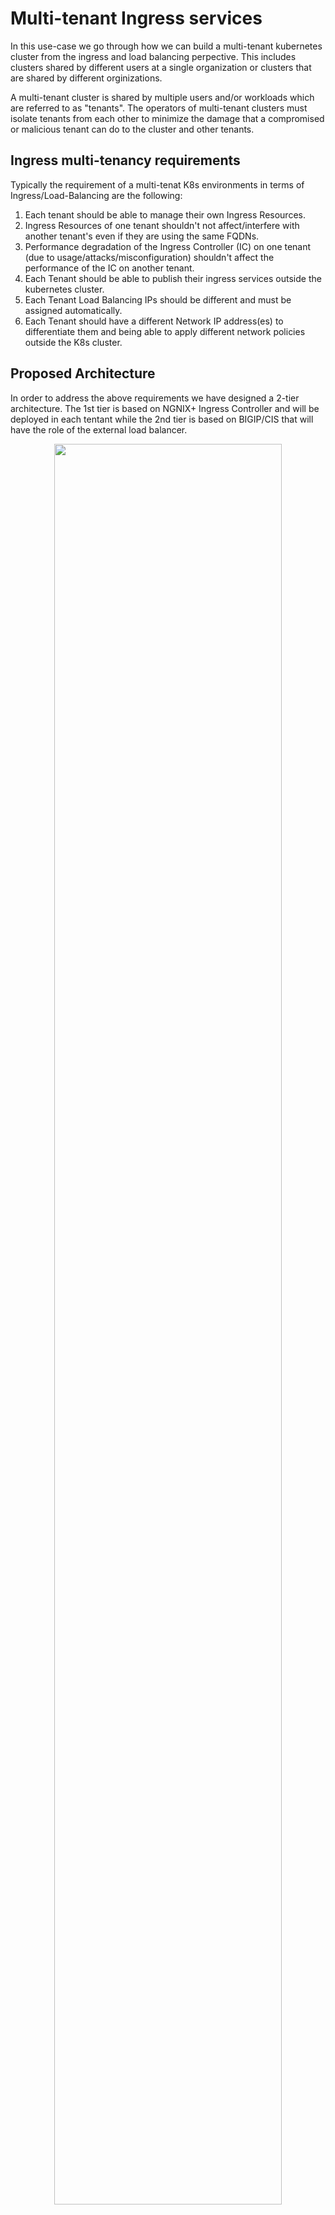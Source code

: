 # Multi-tenant Ingress services

In this use-case we go through how we can build a multi-tenant kubernetes cluster from the ingress and load balancing perpective. This includes clusters shared by different users at a single organization or clusters that are shared by different orginizations.

A multi-tenant cluster is shared by multiple users and/or workloads which are referred to as "tenants". The operators of multi-tenant clusters must isolate tenants from each other to minimize the damage that a compromised or malicious tenant can do to the cluster and other tenants.

## Ingress multi-tenancy requirements
Typically the requirement of a multi-tenat K8s environments in terms of Ingress/Load-Balancing are the following:
1. Each tenant should be able to manage their own Ingress Resources.
2. Ingress Resources of one tenant shouldn't not affect/interfere with another tenant's even if they are using the same FQDNs.
3. Performance degradation of the Ingress Controller (IC) on one tenant (due to usage/attacks/misconfiguration) shouldn't affect the performance of the IC on another tenant.
4. Each Tenant should be able to publish their ingress services outside the kubernetes cluster.
5. Each Tenant Load Balancing IPs should be different and must be assigned automatically.
6. Each Tenant should have a different Network IP address(es) to differentiate them and being able to apply different network policies outside the K8s cluster. 


## Proposed Architecture
In order to address the above requirements we have designed a 2-tier architecture. The 1st tier is based on NGNIX+ Ingress Controller and will be deployed in each tentant while the 2nd tier is based on BIGIP/CIS that will have the role of the external load balancer.

<p align="center">
  <img src="https://raw.githubusercontent.com/skenderidis/f5-ingress-lab/main/use-cases/cluster-multi-tenancy/multi-tenancy.png" style="width:85%">
</p>

### Tier 1 - NGINX+ Ingress Controller
In our design we choose to have separate NGINX+ Ingress Controller deployment per tenant. This design was prefered because of the following benefits:

- **Security.** By deploying seperate IC instances, we are creating a full isolation for both dataplane and control plane between tenants. This means that in situation of high-usage, attacks or even misconfiguration on a tenant's IC this will not affect other tenants deployments.  

- **Customization.** Generally, you can customize or fine tune your IC behavior through the use of configmaps (e.g., set the number of worker processes, customize the access log format). While this is very important for the application delivery, ConfigMap applies globally, meaning that it affects every Ingress resource. Therefore if applied across mulitple tenants, you cannot fine-tune these variables based on each tenant's requirements.

- **Management.** When sharing a single IC across multiple tentants, the responsibility for upgrading, patching, scaling, performance-tuning, etc lies with the operator. By having seperate IC per tenant the responsibility can be transfered or shared with the tenants.

When running NGINX Ingress Controller, you have the following options with regards to which configuration resources it handles:

- **Cluster-wide Ingress Controller.** The Ingress Controller handles configuration resources created in any namespace of the cluster.
- **Single-namespace Ingress Controller (selected).** You can configure the Ingress Controller to handle configuration resources only from a particular namespace, which is controlled through the -watch-namespace command-line argument. In this design we chose to have a separate IC per namespace


### Tier 2 - BIGIP / CIS (external Load Balancer)
BIGIP role in the overall design is to publish the NGINX IC outside of the Kubernetes environment. To achieve that we are using CIS to discover the NGINX IC services and publish each service with with a different VIP on BIGIP.  

**Discovery**
Tenants, have at least one NGINX IC service running on their environment and some tentants might even run multiple NGINX IC services. CIS is used to discover the NGINX IC services running across all tenants and configure BIGIP accordingly. This can be achieve by deploying one of the 3 available CIS CRDs (**VirtualServer**, **TransportServer** or **IngressLink**) on the same namespaces as the NGINX IC services are running or publish the IC services with Type Load Balancer. Choosing between these methods on the type of functionality/features you need to enable on BIGIP. The following matrix gives you a brief explanation on what can be achieved by each CRDs.

| Type | Functionality |
|---|---|
| VirtualServer CRD | With VS CRD you can enable multiple functionalities such as **reverse proxy**, **DDoS**, **BoT mitigation**, **SSL offloading**, **HTTP/HTTP2 profiles**, **L4/7 iRules**, **WAF policies**, **SNAT pools** , **Cookie/IP Persistence**, **EDNS** |
| TransportServer CRD |  With TS CRD you can enable primarily L4 functionalities such as **reverse proxy**,  **L4 DDoS**, **L4 iRules**, **SNAT pools**, **IP Persistence** |
| Service Type LB | With service type LB you can enable primarily L4 functionalities like TS CRD such as **reverse proxy**,  **L4 DDoS**, **L4 iRules**, **SNAT pools**, **IP persistence** |


**Separation** 

Given the fact that we are sharing the same BIGIP device across all tenants, we need to consider how to allocate IP addresses without creating conflict between tenants. The way to achieve this is by using F5's IPAM controller. The IPAM controller will be configured with different labels per tenat and each label will define the IP ranges that should be assigned per tenant.
These labels must be referenced on the CIS CRDs that will be used to publish the NGINX IC services.

> **How to avoid tenats changing IPAM labels** <br>
> **Option 1.** CIS CRDs are deployed/managed by the Kubernetes administrator and the tenant has read-only rights.<br>
> **Option 2.** CIS CRDs can only be deployed throught a pipeline that verifies the right usage of the labels. Manifests are created/stored on a GIT by the tenant and then a pipeline applies the desired state on the K8s cluster. Tenant has read-only rights on the CRDs. <br>
> **Option 3.** Finally as the last option we can use [**OPA Gatekeeper**](https://open-policy-agent.github.io/gatekeeper/website/docs/). Gatekeeper's engine is designed to be portable, allowing administrators to detect and reject non-compliant commits to an infrastructure-as-code system's source-of-truth, further strengthening compliance efforts and preventing bad state from slowing down the organization. Therefore the administrator can set the label values that need to be present on the CIS CRD in order for it to be accepted. 

More information on CIS and IPAM can be found on the following links:
- [CIS](https://clouddocs.f5.com/containers/latest/)
- [CIS CRDs](https://clouddocs.f5.com/containers/latest/userguide/crd/)
- [IPAM Controller](https://clouddocs.f5.com/containers/latest/userguide/ipam/)


## Demo 

### Step 1. Create Tentants

Create the namespace for each tenant (Tenant-1, Tenant-2)
```
kubectl create namespace tenant1
kubectl create namespace tenant2
```

### Step 2. Deploy NGINX+ Ingress Controller

For each tenant we will deploy a seperate NGINX+ Ingress Controller. 

1. Copy the NGINX plus deployment from the setup folder
```
cd ~/oltra/use-cases/multi-tenancy
mkdir nginx_t1
mkdir nginx_t2
cp -R ~/oltra/setup/nginx-ic/* nginx_t1
cp -R ~/oltra/setup/nginx-ic/* nginx_t2
```

2. Replace the namespace `nginx` with `tenant1` and `tenant2` for the required manifests
```
./rename.sh
```

3. Apply configurations
```
kubectl apply -f ~/oltra/use-cases/multi-tenancy/nginx_t1/rbac
kubectl apply -f ~/oltra/use-cases/multi-tenancy/nginx_t2/rbac
kubectl apply -f ~/oltra/use-cases/multi-tenancy/nginx_t1/resources
kubectl apply -f ~/oltra/use-cases/multi-tenancy/nginx_t2/resources
kubectl apply -f ~/oltra/use-cases/multi-tenancy/nginx_t1/nginx-plus
kubectl apply -f ~/oltra/use-cases/multi-tenancy/nginx_t2/nginx-plus
kubectl apply -f ~/oltra/use-cases/multi-tenancy/nginx_t1/publish
kubectl apply -f ~/oltra/use-cases/multi-tenancy/nginx_t2/publish
```

4. Verify that the NGINX pods are up and running on each tenant

```
kubectl get pods -n tenant1
kubectl get pods -n tenant2

############      Expected Output   ##############
NAME                            READY   STATUS    RESTARTS   AGE
nginx-tenant1-74fd9b786-hqm6k   1/1     Running   0          22s
##################################################
```

5. Confirm that CIS TransportServer CRDs have been deployed correctly. You should see `Ok` under the Status column for the TransportServer that was just deployed.
```
kubectl get ts -n tenant1
kubectl get ts -n tenant2

############      Expected Output   ##############
NAME            VIRTUALSERVERADDRESS   VIRTUALSERVERPORT   POOL            POOLPORT   IPAMLABEL   IPAMVSADDRESS   STATUS   AGE
nginx-tenant1                          80                  nginx-tenant1   80         tenant1     10.1.10.191     Ok       30h
##################################################
```

6. Save the IP adresses that was assigned by the IPAM for each tenant NGINX services
```
IP_tenant1=$(kubectl get ts nginx-tenant1 -n tenant1 --template '{{.status.vsAddress}}')
IP_tenant2=$(kubectl get ts nginx-tenant2 -n tenant2 --template '{{.status.vsAddress}}')
```

7. Try accessing the service as per the example below. 
```
curl http://$IP_tenant1
curl http://$IP_tenant2
```

The output should be similar to:

```html
<html>
<head><title>404 Not Found</title></head>
<body>
<center><h1>404 Not Found</h1></center>
<hr><center>nginx/1.21.5</center>
</body>
</html>
```

### Step 3. Deploy services for each tenant

1. Deploy demo applications in each tenant
```
kubectl apply -f  ~/oltra/setup/apps/apps.yml -n tenant1
kubectl apply -f  ~/oltra/setup/apps/apps.yml -n tenant2
```

2. Deploy Ingress services for each tenant
```yml
cat <<EOF | kubectl apply -f -
apiVersion: networking.k8s.io/v1
kind: Ingress
metadata:
  name: apps-tentant1
  namespace: tenant1
spec:
  ingressClassName: nginx-tenant1
  rules:
  - host: tenant1.f5demo.local
    http:
      paths:
      - path: /
        pathType: Prefix
        backend:
          service:
            name: app1-svc
            port:
              number: 80
      - path: /app2
        pathType: Prefix
        backend:
          service:
            name: app2-svc
            port:
              number: 80
---
apiVersion: networking.k8s.io/v1
kind: Ingress
metadata:
  name: apps-tentant2
  namespace: tenant2
spec:
  ingressClassName: nginx-tenant2
  rules:
  - host: tenant2.f5demo.local
    http:
      paths:
      - path: /
        pathType: Prefix
        backend:
          service:
            name: app1-svc
            port:
              number: 80
      - path: /app2
        pathType: Prefix
        backend:
          service:
            name: app2-svc
            port:
              number: 80
EOF
```


3. Access the services for both tenants as per the example below. 
```
curl http://tenant1.f5demo.local/ --resolve tenant1.f5demo.local:80:$IP_tenant1
curl http://tenant2.f5demo.local/ --resolve tenant2.f5demo.local:80:$IP_tenant2
curl http://tenant1.f5demo.local/app2 --resolve tenant1.f5demo.local:80:$IP_tenant1
curl http://tenant2.f5demo.local/app2 --resolve tenant2.f5demo.local:80:$IP_tenant2
```


### Step 6. (Optional) Review Grafana Dashboards 

1. Setup scraping for the new NGINX instances
```yml
cat <<EOF | kubectl apply -f -
apiVersion: v1
kind: Service
metadata:
  name: nginx-metrics-tenant1
  namespace: tenant1
  labels:
    type: nginx-metrics
spec:
  ports:
  - port: 9113
    protocol: TCP
    targetPort: 9113
    name: prometheus
  selector:
    app: nginx-tenant1
---
apiVersion: v1
kind: Service
metadata:
  name: nginx-metrics-tenant2
  namespace: tenant2
  labels:
    type: nginx-metrics
spec:
  ports:
  - port: 9113
    protocol: TCP
    targetPort: 9113
    name: prometheus
  selector:
    app: nginx-tenant2
---
apiVersion: monitoring.coreos.com/v1
kind: ServiceMonitor
metadata:
  name: nginx-metrics
  namespace: monitoring
  labels:
    type: nginx-plus
spec:
  selector:
    matchLabels:
      type: nginx-metrics
  namespaceSelector:
    matchNames:
    - nginx
    - tenant1
    - tenant2
  endpoints:
  - interval: 30s
    path: /metrics
    port: prometheus
EOF
```

2. Login to Grafana. On the UDF you can acess Grafana from BIGIP "Access" methods as per the image below.

<p align="left">
  <img src="images/grafana.png" style="width:35%">
</p>

Login to Grafana (credentials **admin/IngressLab123**)
<p align="left">
  <img src="images/login.png" style="width:50%">
</p>


Go to **Dashboards->Browse**

<p align="left">
  <img src="images/browse.png" style="width:22%">
</p>


Select any of the 2 Ingress Dashboards (NGINX Ingress / NGINX Ingress Details) which can be found on NGINX Folder

<p align="left">
  <img src="images/dashboards.png" style="width:40%">
</p>



2. Run the following script to generate traffic and review the Grafana Dashboards
```cmd
for i in {1..500} ; do curl http://tenant1.f5demo.local/ --resolve tenant1.f5demo.local:80:$IP_tenant1; \
curl http://tenant2.f5demo.local/ --resolve tenant2.f5demo.local:80:$IP_tenant2;  \
curl http://tenant1.f5demo.local/app2 --resolve tenant1.f5demo.local:80:$IP_tenant1; \
curl http://tenant2.f5demo.local/app2 --resolve tenant2.f5demo.local:80:$IP_tenant2; \
done
```

**Ingress Dashboard**

<p align="left">
  <img src="images/ingress.png" style="width:90%">
</p>

**Ingress Dashboard Details**

<p align="left">
  <img src="images/ingress-details.png" style="width:90%">
</p>